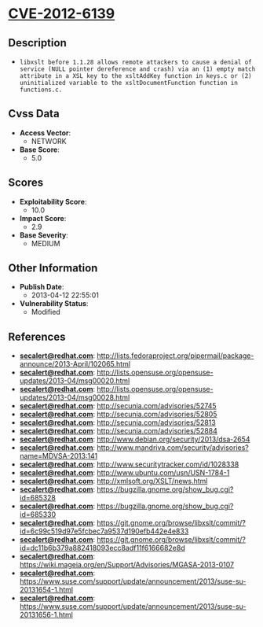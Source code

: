 
# [CVE-2012-6139](http://lists.fedoraproject.org/pipermail/package-announce/2013-April/102065.html)

## Description

- `libxslt before 1.1.28 allows remote attackers to cause a denial of service (NULL pointer dereference and crash) via an (1) empty match attribute in a XSL key to the xsltAddKey function in keys.c or (2) uninitialized variable to the xsltDocumentFunction function in functions.c.`

## Cvss Data

- **Access Vector**:
  - NETWORK
- **Base Score**:
  - 5.0

## Scores

- **Exploitability Score**:
  - 10.0
- **Impact Score**:
  - 2.9
- **Base Severity**:
  - MEDIUM

## Other Information

- **Publish Date**:
  - 2013-04-12 22:55:01
- **Vulnerability Status**:
  - Modified

## References

- **secalert@redhat.com**: http://lists.fedoraproject.org/pipermail/package-announce/2013-April/102065.html
- **secalert@redhat.com**: http://lists.opensuse.org/opensuse-updates/2013-04/msg00020.html
- **secalert@redhat.com**: http://lists.opensuse.org/opensuse-updates/2013-04/msg00028.html
- **secalert@redhat.com**: http://secunia.com/advisories/52745
- **secalert@redhat.com**: http://secunia.com/advisories/52805
- **secalert@redhat.com**: http://secunia.com/advisories/52813
- **secalert@redhat.com**: http://secunia.com/advisories/52884
- **secalert@redhat.com**: http://www.debian.org/security/2013/dsa-2654
- **secalert@redhat.com**: http://www.mandriva.com/security/advisories?name=MDVSA-2013:141
- **secalert@redhat.com**: http://www.securitytracker.com/id/1028338
- **secalert@redhat.com**: http://www.ubuntu.com/usn/USN-1784-1
- **secalert@redhat.com**: http://xmlsoft.org/XSLT/news.html
- **secalert@redhat.com**: https://bugzilla.gnome.org/show_bug.cgi?id=685328
- **secalert@redhat.com**: https://bugzilla.gnome.org/show_bug.cgi?id=685330
- **secalert@redhat.com**: https://git.gnome.org/browse/libxslt/commit/?id=6c99c519d97e5fcbec7a9537d190efb442e4e833
- **secalert@redhat.com**: https://git.gnome.org/browse/libxslt/commit/?id=dc11b6b379a882418093ecc8adf11f6166682e8d
- **secalert@redhat.com**: https://wiki.mageia.org/en/Support/Advisories/MGASA-2013-0107
- **secalert@redhat.com**: https://www.suse.com/support/update/announcement/2013/suse-su-20131654-1.html
- **secalert@redhat.com**: https://www.suse.com/support/update/announcement/2013/suse-su-20131656-1.html
